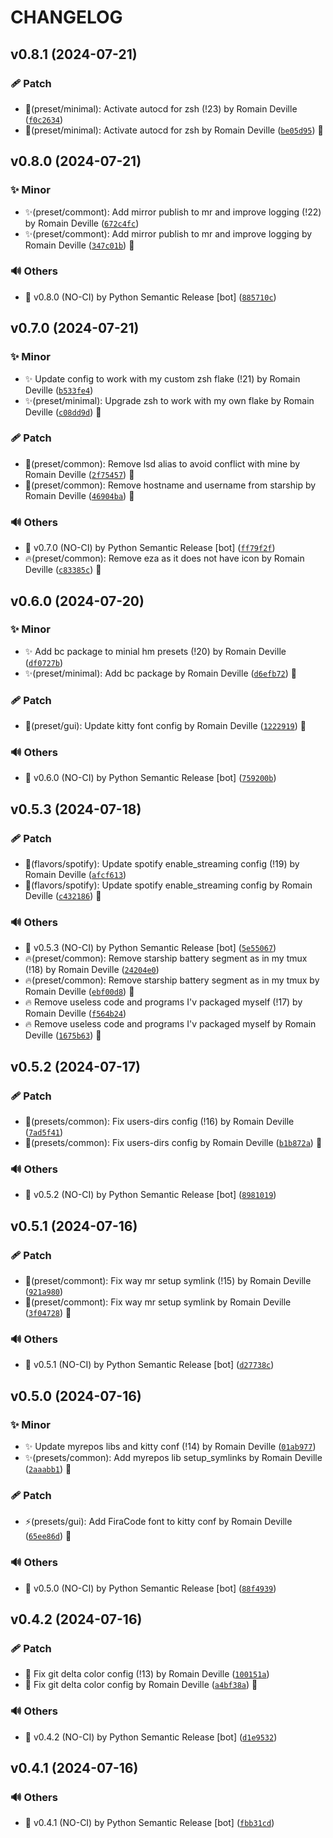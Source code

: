 <!-- markdownlint-disable-file -->
# CHANGELOG

## v0.8.1 (2024-07-21)

### 🩹 Patch

  * 🔧(preset/minimal): Activate autocd for zsh (!23) by Romain Deville ([`f0c2634`](https://framagit.org/rdeville-public/dotfiles/nixos-config/-/commit/f0c2634019e568bcc3df4b6f3d10030110283564))
  * 🔧(preset/minimal): Activate autocd for zsh by Romain Deville ([`be05d95`](https://framagit.org/rdeville-public/dotfiles/nixos-config/-/commit/be05d95a0d90048235675057465077dac6d34cc8)) 🔏

## v0.8.0 (2024-07-21)

### ✨ Minor

  * ✨(preset/commont): Add mirror publish to mr and improve logging (!22) by Romain Deville ([`672c4fc`](https://framagit.org/rdeville-public/dotfiles/nixos-config/-/commit/672c4fc11269fcfd5bb3b968b3683587af46f9e2))
  * ✨(preset/commont): Add mirror publish to mr and improve logging by Romain Deville ([`347c01b`](https://framagit.org/rdeville-public/dotfiles/nixos-config/-/commit/347c01b2679667ef0f761743755ab4b63ab19579)) 🔏

### 🔊 Others

  * 🔖 v0.8.0 (NO-CI) by Python Semantic Release [bot] ([`885710c`](https://framagit.org/rdeville-public/dotfiles/nixos-config/-/commit/885710c404b8717c76c5444c7289c6ede874c724))

## v0.7.0 (2024-07-21)

### ✨ Minor

  * ✨ Update config to work with my custom zsh flake (!21) by Romain Deville ([`b533fe4`](https://framagit.org/rdeville-public/dotfiles/nixos-config/-/commit/b533fe437c32943c64a398bb2bf6be7de056760e))
  * ✨(preset/minimal): Upgrade zsh to work with my own flake by Romain Deville ([`c08dd9d`](https://framagit.org/rdeville-public/dotfiles/nixos-config/-/commit/c08dd9d6374284d022689e009dfb7aad65c8b76b)) 🔏

### 🩹 Patch

  * 🔧(preset/common): Remove lsd alias to avoid conflict with mine by Romain Deville ([`2f75457`](https://framagit.org/rdeville-public/dotfiles/nixos-config/-/commit/2f754571a8b1a1c64feda33255f47da13b0d8810)) 🔏
  * 🔧(preset/common): Remove hostname and username from starship by Romain Deville ([`46904ba`](https://framagit.org/rdeville-public/dotfiles/nixos-config/-/commit/46904bae268de0d10d2fe6fc814b24cf6e4e22cc)) 🔏

### 🔊 Others

  * 🔖 v0.7.0 (NO-CI) by Python Semantic Release [bot] ([`ff79f2f`](https://framagit.org/rdeville-public/dotfiles/nixos-config/-/commit/ff79f2f0833c200d245596daff17ade364db4a86))
  * 🔥(preset/common): Remove eza as it does not have icon by Romain Deville ([`c83385c`](https://framagit.org/rdeville-public/dotfiles/nixos-config/-/commit/c83385cecc31816da0194fd75f205f988b7936b2)) 🔏

## v0.6.0 (2024-07-20)

### ✨ Minor

  * ✨ Add bc package to minial hm presets (!20) by Romain Deville ([`df0727b`](https://framagit.org/rdeville-public/dotfiles/nixos-config/-/commit/df0727bfb01909a5312b08030f133bdd96e56bcb))
  * ✨(preset/minimal): Add bc package by Romain Deville ([`d6efb72`](https://framagit.org/rdeville-public/dotfiles/nixos-config/-/commit/d6efb726c731f405ef7bba585cee6adbd5e0c7c8)) 🔏

### 🩹 Patch

  * 🔧(preset/gui): Update kitty font config by Romain Deville ([`1222919`](https://framagit.org/rdeville-public/dotfiles/nixos-config/-/commit/12229193ead1dc496f67255e278acd838cf42f3d)) 🔏

### 🔊 Others

  * 🔖 v0.6.0 (NO-CI) by Python Semantic Release [bot] ([`759200b`](https://framagit.org/rdeville-public/dotfiles/nixos-config/-/commit/759200b8f1f7cbcf76dc23c0d3519fabb906dd63))

## v0.5.3 (2024-07-18)

### 🩹 Patch

  * 🐛(flavors/spotify): Update spotify enable_streaming config (!19) by Romain Deville ([`afcf613`](https://framagit.org/rdeville-public/dotfiles/nixos-config/-/commit/afcf6133daf661ff30ac50fa6592003788d1bdb7))
  * 🐛(flavors/spotify): Update spotify enable_streaming config by Romain Deville ([`c432186`](https://framagit.org/rdeville-public/dotfiles/nixos-config/-/commit/c432186880eb82b10c3bafd1f768b543743d7cfe)) 🔏

### 🔊 Others

  * 🔖 v0.5.3 (NO-CI) by Python Semantic Release [bot] ([`5e55067`](https://framagit.org/rdeville-public/dotfiles/nixos-config/-/commit/5e55067a8ba22527468110ed23d300ae0c9570e8))
  * 🔥(preset/common): Remove starship battery segment as in my tmux (!18) by Romain Deville ([`24204e0`](https://framagit.org/rdeville-public/dotfiles/nixos-config/-/commit/24204e03bd7cc897b00f2bba941e9bfde00faa0b))
  * 🔥(preset/common): Remove starship battery segment as in my tmux by Romain Deville ([`ebf00d8`](https://framagit.org/rdeville-public/dotfiles/nixos-config/-/commit/ebf00d822e7fbfc9dac1c1dea60bd5f9c1291174)) 🔏
  * 🔥 Remove useless code and programs I&#39;v packaged myself (!17) by Romain Deville ([`f564b24`](https://framagit.org/rdeville-public/dotfiles/nixos-config/-/commit/f564b24da551ad9435fa48afacf35bda27487866))
  * 🔥 Remove useless code and programs I&#39;v packaged myself by Romain Deville ([`1675b63`](https://framagit.org/rdeville-public/dotfiles/nixos-config/-/commit/1675b63f2ebf2d580f975de09a524ccd8437e01e)) 🔏

## v0.5.2 (2024-07-17)

### 🩹 Patch

  * 🐛(presets/common): Fix users-dirs config (!16) by Romain Deville ([`7ad5f41`](https://framagit.org/rdeville-public/dotfiles/nixos-config/-/commit/7ad5f41c7ee2c097d6673282c5d4bcb8df61cc69))
  * 🐛(presets/common): Fix users-dirs config by Romain Deville ([`b1b872a`](https://framagit.org/rdeville-public/dotfiles/nixos-config/-/commit/b1b872ae7d1174cf9616617e9420f78d725c5a6a)) 🔏

### 🔊 Others

  * 🔖 v0.5.2 (NO-CI) by Python Semantic Release [bot] ([`8981019`](https://framagit.org/rdeville-public/dotfiles/nixos-config/-/commit/898101916fe17dd7114f063ee625d41483ce009b))

## v0.5.1 (2024-07-16)

### 🩹 Patch

  * 🐛(preset/commont): Fix way mr setup symlink (!15) by Romain Deville ([`921a980`](https://framagit.org/rdeville-public/dotfiles/nixos-config/-/commit/921a980703b172a9136b9b2f4233047760e4f74a))
  * 🐛(preset/commont): Fix way mr setup symlink by Romain Deville ([`3f04728`](https://framagit.org/rdeville-public/dotfiles/nixos-config/-/commit/3f0472875356f8018a8cba44d08d0c61c8aa56f7)) 🔏

### 🔊 Others

  * 🔖 v0.5.1 (NO-CI) by Python Semantic Release [bot] ([`d27738c`](https://framagit.org/rdeville-public/dotfiles/nixos-config/-/commit/d27738c9617965f67e90cb0e5eb40b572df26e01))

## v0.5.0 (2024-07-16)

### ✨ Minor

  * ✨ Update myrepos libs and kitty conf (!14) by Romain Deville ([`01ab977`](https://framagit.org/rdeville-public/dotfiles/nixos-config/-/commit/01ab977a3802b94b4cacafd59e12c0a4a032dedd))
  * ✨(presets/common): Add myrepos lib setup_symlinks by Romain Deville ([`2aaabb1`](https://framagit.org/rdeville-public/dotfiles/nixos-config/-/commit/2aaabb19b4cdaa266c02e396eac9537f6db4c311)) 🔏

### 🩹 Patch

  * ⚡️(presets/gui): Add FiraCode font to kitty conf by Romain Deville ([`65ee86d`](https://framagit.org/rdeville-public/dotfiles/nixos-config/-/commit/65ee86dab9f318ec23a8a0888df796238721ce14)) 🔏

### 🔊 Others

  * 🔖 v0.5.0 (NO-CI) by Python Semantic Release [bot] ([`88f4939`](https://framagit.org/rdeville-public/dotfiles/nixos-config/-/commit/88f4939d5f59d6b07bed7fb19fa2fbaa53984854))

## v0.4.2 (2024-07-16)

### 🩹 Patch

  * 🐛 Fix git delta color config (!13) by Romain Deville ([`100151a`](https://framagit.org/rdeville-public/dotfiles/nixos-config/-/commit/100151a925def9adb0faaeeb8f4adbc7d6d97601))
  * 🐛 Fix git delta color config by Romain Deville ([`a4bf38a`](https://framagit.org/rdeville-public/dotfiles/nixos-config/-/commit/a4bf38a9a779b9f86ea9706ca605055b795b207c)) 🔏

### 🔊 Others

  * 🔖 v0.4.2 (NO-CI) by Python Semantic Release [bot] ([`d1e9532`](https://framagit.org/rdeville-public/dotfiles/nixos-config/-/commit/d1e953232a960fe26ae0a396f2b9c38f847c392d))

## v0.4.1 (2024-07-16)

### 🔊 Others

  * 🔖 v0.4.1 (NO-CI) by Python Semantic Release [bot] ([`fbb31cd`](https://framagit.org/rdeville-public/dotfiles/nixos-config/-/commit/fbb31cd3e5559409b0ad33275a07e935fdd7b040))
